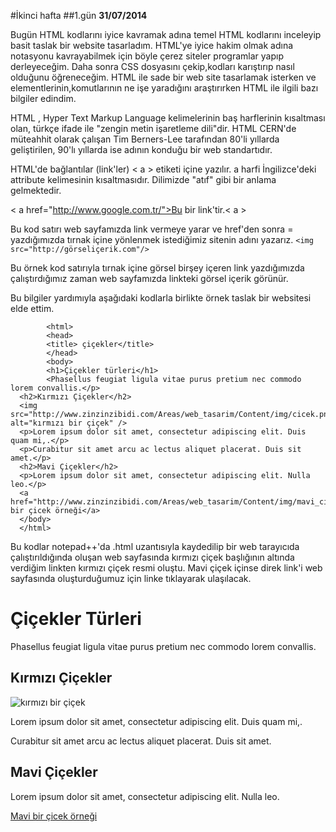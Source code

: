 #İkinci hafta
##1.gün
**31/07/2014**

Bugün HTML kodlarını iyice kavramak adına temel HTML kodlarını inceleyip basit taslak bir website tasarladım. HTML'ye iyice hakim olmak adına notasyonu kavrayabilmek için böyle çerez siteler programlar yapıp derleyeceğim. Daha sonra CSS dosyasını çekip,kodları karıştırıp nasıl olduğunu öğreneceğim. HTML ile sade bir web site tasarlamak isterken ve elementlerinin,komutlarının ne işe yaradığını araştırırken HTML ile ilgili bazı bilgiler edindim.

HTML , Hyper Text Markup Language kelimelerinin baş harflerinin kısaltması olan, türkçe ifade ile "zengin metin işaretleme dili"dir. HTML CERN'de müteahhit olarak çalışan Tim Berners-Lee tarafından 80'li yıllarda geliştirilen, 90'lı yıllarda ise adının konduğu bir web standartıdır.

HTML'de bağlantılar (link'ler) < a > etiketi içine yazılır. a harfi İngilizce'deki attribute kelimesinin kısaltmasıdır. Dilimizde "atıf" gibi bir anlama gelmektedir.

   < a href="http://www.google.com.tr/">Bu bir link'tir.< a >

Bu kod satırı web sayfamızda link vermeye yarar ve href'den sonra = yazdığımızda tırnak içine yönlenmek istediğimiz sitenin adını yazarız.
 `<img src="http://görseliçerik.com"/>`

Bu örnek kod satırıyla tırnak içine görsel birşey içeren link yazdığımızda çalıştırdığımız zaman web sayfamızda linkteki görsel içerik görünür.

Bu bilgiler yardımıyla aşağıdaki kodlarla birlikte örnek taslak bir websitesi elde ettim.

            <html>
            <head>
            <title> çiçekler</title>
            </head>
            <body>
            <h1>Çiçekler türleri</h1>
            <Phasellus feugiat ligula vitae purus pretium nec commodo lorem convallis.</p>
      <h2>Kırmızı Çiçekler</h2>
      <img src="http://www.zinzinzibidi.com/Areas/web_tasarim/Content/img/cicek.png" alt="kırmızı bir çiçek" />
      <p>Lorem ipsum dolor sit amet, consectetur adipiscing elit. Duis quam mi,.</p>
      <p>Curabitur sit amet arcu ac lectus aliquet placerat. Duis sit amet.</p>
      <h2>Mavi Çiçekler</h2>
      <p>Lorem ipsum dolor sit amet, consectetur adipiscing elit. Nulla leo.</p>
      <a href="http://www.zinzinzibidi.com/Areas/web_tasarim/Content/img/mavi_cicek.jpg">Mavi bir çicek örneği</a>
      </body>
      </html>













Bu kodlar notepad++'da .html uzantısıyla kaydedilip bir web tarayıcıda çalıştırıldığında oluşan web sayfasında kırmızı çiçek başlığının altında verdiğim linkten kırmızı çiçek resmi oluştu. Mavi çiçek içinse direk link'i web sayfasında oluşturduğumuz için linke tıklayarak ulaşılacak.

<html>
    <head>
    <title>Çiçekler</title>
    </head>
    <body>
    <h1>Çiçekler Türleri</h1>
    <p>Phasellus feugiat ligula vitae purus pretium nec commodo lorem convallis.</p>
    <h2>Kırmızı Çiçekler</h2>
    <img src="http://www.zinzinzibidi.com/Areas/web_tasarim/Content/img/cicek.png" alt="kırmızı bir çiçek" />
    <p>Lorem ipsum dolor sit amet, consectetur adipiscing elit. Duis quam mi,.</p>
    <p>Curabitur sit amet arcu ac lectus aliquet placerat. Duis sit amet.</p>
    <h2>Mavi Çiçekler</h2>
    <p>Lorem ipsum dolor sit amet, consectetur adipiscing elit. Nulla leo.</p>
    <a href="http://www.zinzinzibidi.com/Areas/web_tasarim/Content/img/mavi_cicek.jpg">Mavi bir çicek örneği</a>
    </body>
    </html>
